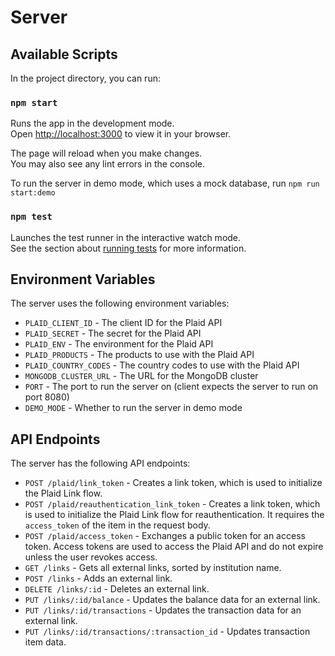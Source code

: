 # Server

## Available Scripts

In the project directory, you can run:

### `npm start`

Runs the app in the development mode.\
Open [http://localhost:3000](http://localhost:3000) to view it in your browser.

The page will reload when you make changes.\
You may also see any lint errors in the console.

To run the server in demo mode, which uses a mock database, run `npm run start:demo`

### `npm test`

Launches the test runner in the interactive watch mode.\
See the section about [running tests](https://facebook.github.io/create-react-app/docs/running-tests) for more information.

## Environment Variables

The server uses the following environment variables:

- `PLAID_CLIENT_ID` - The client ID for the Plaid API
- `PLAID_SECRET` - The secret for the Plaid API
- `PLAID_ENV` - The environment for the Plaid API
- `PLAID_PRODUCTS` - The products to use with the Plaid API
- `PLAID_COUNTRY_CODES` - The country codes to use with the Plaid API
- `MONGODB_CLUSTER_URL` - The URL for the MongoDB cluster
- `PORT` - The port to run the server on (client expects the server to run on port 8080)
- `DEMO_MODE` - Whether to run the server in demo mode

## API Endpoints

The server has the following API endpoints:

- `POST /plaid/link_token` - Creates a link token, which is used to initialize the Plaid Link flow.
- `POST /plaid/reauthentication_link_token` - Creates a link token, which is used to initialize the Plaid Link flow for reauthentication. It requires the `access_token` of the item in the request body.
- `POST /plaid/access_token` - Exchanges a public token for an access token. Access tokens are used to access the Plaid API and do not expire unless the user revokes access.
- `GET /links` - Gets all external links, sorted by institution name.
- `POST /links` - Adds an external link.
- `DELETE /links/:id` - Deletes an external link.
- `PUT /links/:id/balance` - Updates the balance data for an external link.
- `PUT /links/:id/transactions` - Updates the transaction data for an external link.
- `PUT /links/:id/transactions/:transaction_id` - Updates transaction item data.

